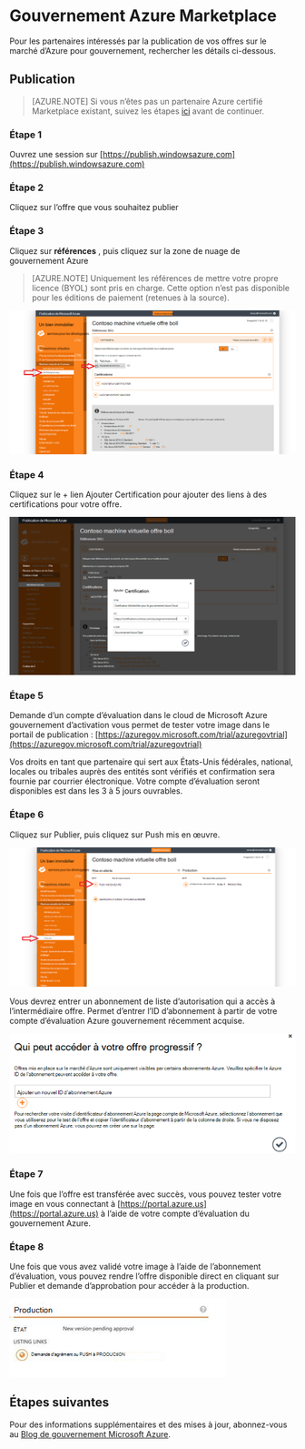 <properties
            pageTitle="Documentation de gouvernement Azure | Microsoft Azure"
            description="Cela fournit une comparaison des fonctionnalités et des conseils sur le développement d’applications pour Azure gouvernement."
            services="Azure-Government"
            cloud="gov"
            documentationCenter=""
            authors="tsingh"
            manager="asimm"
            editor=""/>
 
<tags    ms.service="multiple"
            ms.devlang="na"
            ms.topic="article"
            ms.tgt_pltfrm="na"
            ms.workload="azure-government"
            ms.date="10/20/2016"
            ms.author="zakramer;tsingh;divacc"/> 

# <a name="azure-government-marketplace"></a>Gouvernement Azure Marketplace
Pour les partenaires intéressés par la publication de vos offres sur le marché d’Azure pour gouvernement, rechercher les détails ci-dessous.

## <a name="publishing"></a>Publication
>[AZURE.NOTE] Si vous n’êtes pas un partenaire Azure certifié Marketplace existant, suivez les étapes [ici](../marketplace-publishing/marketplace-publishing-getting-started.md) avant de continuer.

### <a name="step-1"></a>Étape 1  
Ouvrez une session sur [https://publish.windowsazure.com](https://publish.windowsazure.com)

### <a name="step-2"></a>Étape 2
Cliquez sur l’offre que vous souhaitez publier

### <a name="step-3"></a>Étape 3
Cliquez sur **références** , puis cliquez sur la zone de nuage de gouvernement Azure

>[AZURE.NOTE] Uniquement les références de mettre votre propre licence (BYOL) sont pris en charge.  Cette option n’est pas disponible pour les éditions de paiement (retenues à la source).

![texte de remplacement](./media/government-manage-marketplace-partner-1.png)

### <a name="step-4"></a>Étape 4
Cliquez sur le + lien Ajouter Certification pour ajouter des liens à des certifications pour votre offre.

![texte de remplacement](./media/government-manage-marketplace-partner-2.png)

### <a name="step-5"></a>Étape 5
Demande d’un compte d’évaluation dans le cloud de Microsoft Azure gouvernement d’activation vous permet de tester votre image dans le portail de publication : [https://azuregov.microsoft.com/trial/azuregovtrial](https://azuregov.microsoft.com/trial/azuregovtrial)

Vos droits en tant que partenaire qui sert aux États-Unis fédérales, national, locales ou tribales auprès des entités sont vérifiés et confirmation sera fournie par courrier électronique.  Votre compte d’évaluation seront disponibles est dans les 3 à 5 jours ouvrables.

### <a name="step-6"></a>Étape 6
Cliquez sur Publier, puis cliquez sur Push mis en œuvre. 

![texte de remplacement](./media/government-manage-marketplace-partner-3.png)

Vous devrez entrer un abonnement de liste d’autorisation qui a accès à l’intermédiaire offre. Permet d’entrer l’ID d’abonnement à partir de votre compte d’évaluation Azure gouvernement récemment acquise.

![texte de remplacement](./media/government-manage-marketplace-partner-4.png)

### <a name="step-7"></a>Étape 7
Une fois que l’offre est transférée avec succès, vous pouvez tester votre image en vous connectant à [https://portal.azure.us](https://portal.azure.us) à l’aide de votre compte d’évaluation du gouvernement Azure.

### <a name="step-8"></a>Étape 8
Une fois que vous avez validé votre image à l’aide de l’abonnement d’évaluation, vous pouvez rendre l’offre disponible direct en cliquant sur Publier et demande d’approbation pour accéder à la production. 

![texte de remplacement](./media/government-manage-marketplace-partner-5.png)

## <a name="next-steps"></a>Étapes suivantes

Pour des informations supplémentaires et des mises à jour, abonnez-vous au [Blog de gouvernement Microsoft Azure](https://blogs.msdn.microsoft.com/azuregov/).
